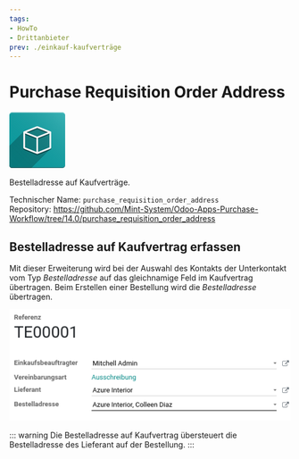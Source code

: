 ```yaml
---
tags:
- HowTo
- Drittanbieter
prev: ./einkauf-kaufverträge
---
```

# Purchase Requisition Order Address
![icon_oms_box](assets/icon_oms_box.png)

Bestelladresse auf Kaufverträge.

Technischer Name: `purchase_requisition_order_address`\
Repository: <https://github.com/Mint-System/Odoo-Apps-Purchase-Workflow/tree/14.0/purchase_requisition_order_address>

## Bestelladresse auf Kaufvertrag erfassen

Mit dieser Erweiterung wird bei der Auswahl des Kontakts der Unterkontakt vom Typ *Bestelladresse* auf das gleichnamige Feld im Kaufvertrag übertragen. Beim Erstellen einer Bestellung wird die *Bestelladresse* übertragen.

![](assets/Purchase%20Requisition%20Order%20Address.png)

::: warning
Die Bestelladresse auf Kaufvertrag übersteuert die Bestelladresse des Lieferant auf der Bestellung.
:::
